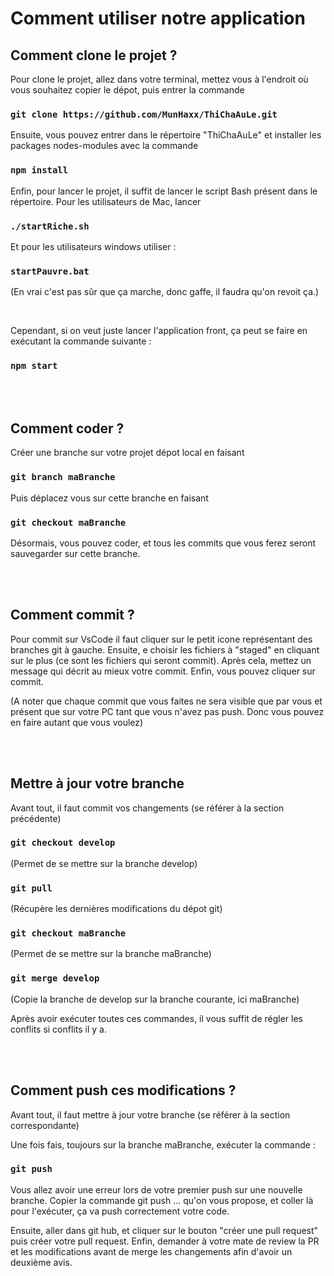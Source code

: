 # Comment utiliser notre application

## Comment clone le projet ?

Pour clone le projet, allez dans votre terminal, mettez vous à l'endroit où vous souhaitez copier le dépot, puis entrer la commande

### `git clone https://github.com/MunHaxx/ThiChaAuLe.git`

Ensuite, vous pouvez entrer dans le répertoire "ThiChaAuLe" et installer les packages nodes-modules avec la commande

### `npm install`

Enfin, pour lancer le projet, il suffit de lancer le script Bash présent dans le répertoire. Pour les utilisateurs de Mac, lancer 

### `./startRiche.sh`

Et pour les utilisateurs windows utiliser :

### `startPauvre.bat`
(En vrai c'est pas sûr que ça marche, donc gaffe, il faudra qu'on revoit ça.) 

<br>

Cependant, si on veut juste lancer l'application front, ça peut se faire en exécutant la commande suivante :

### `npm start` 

<br><br>

## Comment coder ?
Créer une branche sur votre projet dépot local en faisant 
### `git branch maBranche`

Puis déplacez vous sur cette branche en faisant

### `git checkout maBranche`

Désormais, vous pouvez coder, et tous les commits que vous ferez seront sauvegarder sur cette branche.

<br><br>

## Comment commit ?

Pour commit sur VsCode il faut cliquer sur le petit icone représentant des branches git à gauche. Ensuite, e choisir les fichiers à "staged" en cliquant sur le plus (ce sont les fichiers qui seront commit). Après cela, mettez un message qui décrit au mieux votre commit. Enfin, vous pouvez cliquer sur commit.

(A noter que chaque commit que vous faites ne sera visible que par vous et présent que sur votre PC tant que vous n'avez pas push. Donc vous pouvez en faire autant que vous voulez)

<br><br>

## Mettre à jour votre branche
Avant tout, il faut commit vos changements (se référer à la section précédente)

### `git checkout develop`
(Permet de se mettre sur la branche develop)

### `git pull`
(Récupère les dernières modifications du dépot git)

### `git checkout maBranche`
(Permet de se mettre sur la branche maBranche)

### `git merge develop`
(Copie la branche de develop sur la branche courante, ici maBranche)

Après avoir exécuter toutes ces commandes, il vous suffit de régler les conflits si conflits il y a. 

<br><br>

## Comment push ces modifications ?

Avant tout, il faut mettre à jour votre branche (se référer à la section correspondante)

Une fois fais, toujours sur la branche maBranche, exécuter la commande :

### `git push`
 
Vous allez avoir une erreur lors de votre premier push sur une nouvelle branche. Copier la commande git push ... qu'on vous propose, et coller là pour l'exécuter, ça va push correctement votre code.

Ensuite, aller dans git hub, et cliquer sur le bouton "créer une pull request" puis créer votre pull request. Enfin, demander à votre mate de review la PR et les modifications avant de merge les changements afin d'avoir un deuxième avis.  
